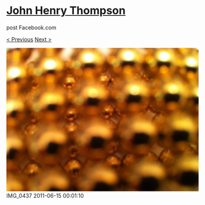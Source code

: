 # [John Henry Thompson](../README.md)
post Facebook.com

[< Previous](2011-06-15-3.md) [Next >](2011-06-15-5.md)

[![](../media/2011-06-15/Magnetic-Balls-IMG_0437.jpg)](../README.md)
IMG_0437
2011-06-15 00:01:10